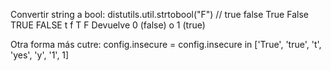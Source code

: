 Convertir string a bool:
distutils.util.strtobool("F")  // true false True False TRUE FALSE t f T F
Devuelve 0 (false) o 1 (true)

Otra forma más cutre:
config.insecure = config.insecure in ['True', 'true', 't', 'yes', 'y', '1', 1]

